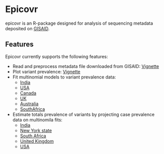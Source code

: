 # Epicovr

epicovr is an R-package designed for analysis of sequencing metadata deposited on [GISAID](https://www.gisaid.org/). 

## Features


Epicovr currently supports the following features:

* Read and preprocess metadata file downloaded from GISAID: [Vignette](articles/Introduction.html)
* Plot variant prevalence: [Vignette](articles/Introduction.html)
* Fit multinomial models to variant prevalence data:
    - [India](https://saket-choudhary.me/epicovr/articles/MultinomialModeling_India.html)
    - [USA](https://saket-choudhary.me/epicovr/articles/MultinomialModeling_USA.html)
    - [Canada](https://saket-choudhary.me/epicovr/articles/MultinomialModeling_Canada.html)
    - [UK](https://saket-choudhary.me/epicovr/articles/MultinomialModeling_UK.html)
    - [Australia](https://saket-choudhary.me/epicovr/articles/MultinomialModeling_Australia.html)
    - [SouthAfrica](https://saket-choudhary.me/epicovr/articles/MultinomialModeling_SouthAfrica.html)
* Estimate totals prevalence of variants by projecting case prevalence data on multinomila fits:  
    - [India](https://saket-choudhary.me/epicovr/articles/VariantAnimation-India.html)
    - [New York state](https://saket-choudhary.me/epicovr/articles/VariantAnimation-NewYork.html)
    - [South Africa](https://saket-choudhary.me/epicovr/articles/VariantAnimation-SouthAfrica.html)
    - [United Kingdom](https://saket-choudhary.me/epicovr/articles/VariantAnimation-UK.html)
    - [USA](https://saket-choudhary.me/epicovr/articles/VariantAnimation-USA.html)
    


